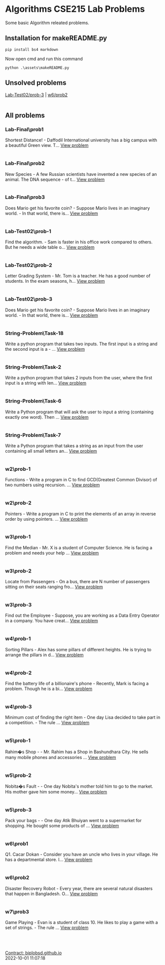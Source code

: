 # Algorithms CSE215 Lab Problems<br>
Some basic Algorithm releated problems.

## Installation for makeREADME.py <br>
```
pip install bs4 markdown
```
Now open cmd and run this command
```
python .\assets\makeREADME.py
```

## Unsolved problems <br>
[Lab-Test02/prob-3](Lab-Test02/prob-3) | [w6/prob2](w6/prob2) <br><br>

## All problems <br>

### Lab-Final\prob1<br>
Shortest Distance! - Daffodil International university has a big campus with a beautiful Green view. T...
[View problem](Lab-Final/prob1)<br><br>

### Lab-Final\prob2<br>
New Species - A few Russian scientists have invented a new species of an animal. The DNA sequence - of t...
[View problem](Lab-Final/prob2)<br><br>

### Lab-Final\prob3<br>
Does Mario get his favorite coin? - Suppose Mario lives in an imaginary world. - In that world, there is...
[View problem](Lab-Final/prob3)<br><br>

### Lab-Test02\prob-1<br>
Find the algorithm. - Sam is faster in his office work compared to others. But he needs a wide table o...
[View problem](Lab-Test02/prob-1)<br><br>

### Lab-Test02\prob-2<br>
Letter Grading System - Mr. Tom is a teacher. He has a good number of students. In the exam seasons, h...
[View problem](Lab-Test02/prob-2)<br><br>

### Lab-Test02\prob-3<br>
Does Mario get his favorite coin? - Suppose Mario lives in an imaginary world. - In that world, there is...
[View problem](Lab-Test02/prob-3)<br><br>

### String-Problem\Task-18<br>
Write a python program that takes two inputs. The first input is a string and the second input is a - ...
[View problem](String-Problem/Task-18)<br><br>

### String-Problem\Task-2<br>
Write a python program that takes 2 inputs from the user, where the first input is a string with len...
[View problem](String-Problem/Task-2)<br><br>

### String-Problem\Task-6<br>
Write a Python program that will ask the user to input a string (containing exactly one word). Then ...
[View problem](String-Problem/Task-6)<br><br>

### String-Problem\Task-7<br>
Write a Python program that takes a string as an input from the user containing all small letters an...
[View problem](String-Problem/Task-7)<br><br>

### w2\prob-1<br>
Functions - Write a program in C to find GCD(Greatest Common Divisor) of two numbers using recursion. ...
[View problem](w2/prob-1)<br><br>

### w2\prob-2<br>
Pointers - Write a program in C to print the elements of an array in reverse order by using pointers. ...
[View problem](w2/prob-2)<br><br>

### w3\prob-1<br>
Find the Median - Mr. X is a student of Computer Science. He is facing a problem and  needs your help ...
[View problem](w3/prob-1)<br><br>

### w3\prob-2<br>
Locate from Passengers - On a bus, there are N number of passengers sitting on their seats ranging fro...
[View problem](w3/prob-2)<br><br>

### w3\prob-3<br>
Find out the Employee - Suppose, you are working as a Data Entry Operator in a company. You have creat...
[View problem](w3/prob-3)<br><br>

### w4\prob-1<br>
Sorting Pillars - Alex has some pillars of different heights. He is trying to arrange the pillars in d...
[View problem](w4/prob-1)<br><br>

### w4\prob-2<br>
Find the battery life of a billionaire's phone - Recently, Mark is facing a problem. Though he is a bi...
[View problem](w4/prob-2)<br><br>

### w4\prob-3<br>
Minimum cost of finding the right item - One day Lisa decided to take part in a competition. - The rule ...
[View problem](w4/prob-3)<br><br>

### w5\prob-1<br>
Rahim�s Shop -  - Mr. Rahim has a Shop in Bashundhara City. He sells many mobile phones and accessories ...
[View problem](w5/prob-1)<br><br>

### w5\prob-2<br>
Nobita�s Fault -  - One day Nobita's mother told him to go to the market. His mother gave him some money...
[View problem](w5/prob-2)<br><br>

### w5\prob-3<br>
Pack your bags -  - One day Atik Bhuiyan went to a supermarket for shopping. He bought some products of ...
[View problem](w5/prob-3)<br><br>

### w6\prob1<br>
Q1. Cacar Dokan - Consider you have an uncle who lives in your village. He has a departmental store. I...
[View problem](w6/prob1)<br><br>

### w6\prob2<br>
Disaster Recovery Robot - Every year, there are several natural disasters that happen in Bangladesh. O...
[View problem](w6/prob2)<br><br>

### w7\prob3<br>
Game Playing - Evan is a student of class 10. He likes to play a game with a set of strings. - The rule ...
[View problem](w7/prob3)<br><br>



<br><br>[Contract: biplobsd.github.io](https://biplobsd.github.io) <br>
2022-10-01 11:07:18

